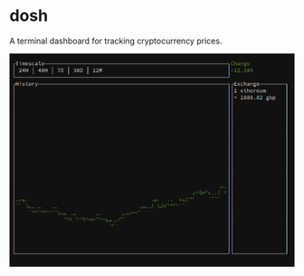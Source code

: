 # dosh

A terminal dashboard for tracking cryptocurrency prices.

![A preview of the dashboard](preview.png)